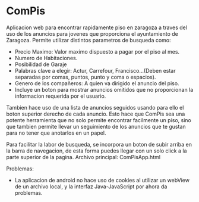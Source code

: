# ComPis
Aplicacion web para encontrar rapidamente piso en zaragoza a traves del uso de los anuncios para jovenes que proporciona el ayuntamiento de Zaragoza.
Permite utilizar distintos parametros de busqueda como:
- Precio Maximo: Valor maximo dispuesto a pagar por el piso al mes.
- Numero de Habitaciones.
- Posibilidad de Garaje
- Palabras clave a elegir: Actur, Carrefour, Francisco...(Deben estar separadas por comas, puntos, punto y coma o espacios).
- Genero de los compañeros: A quien va dirigido el anuncio del piso.
- Incluye un boton para mostrar anuncios omitidos que no proporcionan la informacion requerida por el usuario.

Tambien hace uso de una lista de anuncios seguidos usando para ello el boton superior derecho de cada anuncio. Esto hace que ComPis sea una potente herramienta que no solo permite encontrar facilmente un piso, sino que tambien permite llevar un seguimiento de los anuncios que te gustan para no tener que anotarlos en un papel.

Para facilitar la labor de busqueda, se incorpora un boton de subir arriba en la barra de navegacion, de esta forma puedes llegar con un solo click a la parte superior de la pagina.
Archivo principal: ComPisApp.html

Problemas:
- La aplicacion de android no hace uso de cookies al utilizar un webView de un archivo local, y la interfaz Java-JavaScript por ahora da problemas.
